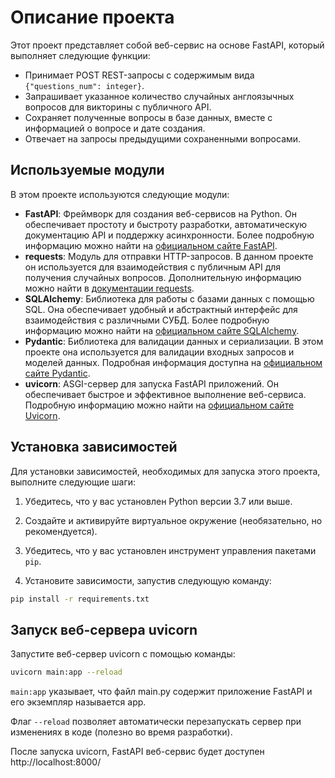 # Описание проекта

Этот проект представляет собой веб-сервис на основе FastAPI, который выполняет следующие функции:

- Принимает POST REST-запросы с содержимым вида `{"questions_num": integer}`.
- Запрашивает указанное количество случайных англоязычных вопросов для викторины с публичного API.
- Сохраняет полученные вопросы в базе данных, вместе с информацией о вопросе и дате создания.
- Отвечает на запросы предыдущими сохраненными вопросами.

## Используемые модули

В этом проекте используются следующие модули:

- **FastAPI**: Фреймворк для создания веб-сервисов на Python. Он обеспечивает простоту и быстроту разработки, автоматическую документацию API и поддержку асинхронности. Более подробную информацию можно найти на [официальном сайте FastAPI](https://fastapi.tiangolo.com/).
- **requests**: Модуль для отправки HTTP-запросов. В данном проекте он используется для взаимодействия с публичным API для получения случайных вопросов. Дополнительную информацию можно найти в [документации requests](https://docs.python-requests.org/).
- **SQLAlchemy**: Библиотека для работы с базами данных с помощью SQL. Она обеспечивает удобный и абстрактный интерфейс для взаимодействия с различными СУБД. Более подробную информацию можно найти на [официальном сайте SQLAlchemy](https://www.sqlalchemy.org/).
- **Pydantic**: Библиотека для валидации данных и сериализации. В этом проекте она используется для валидации входных запросов и моделей данных. Подробная информация доступна на [официальном сайте Pydantic](https://pydantic-docs.helpmanual.io/).
- **uvicorn**: ASGI-сервер для запуска FastAPI приложений. Он обеспечивает быстрое и эффективное выполнение веб-сервиса. Подробную информацию можно найти на [официальном сайте Uvicorn](https://www.uvicorn.org/).

## Установка зависимостей

Для установки зависимостей, необходимых для запуска этого проекта, выполните следующие шаги:

1. Убедитесь, что у вас установлен Python версии 3.7 или выше.

2. Создайте и активируйте виртуальное окружение (необязательно, но рекомендуется).

3. Убедитесь, что у вас установлен инструмент управления пакетами `pip`.

4. Установите зависимости, запустив следующую команду:

```bash
pip install -r requirements.txt
```

## Запуск веб-сервера uvicorn
Запустите веб-сервер uvicorn с помощью команды:
```bash
uvicorn main:app --reload
```

`main:app` указывает, что файл main.py содержит приложение FastAPI и его экземпляр называется app.

Флаг `--reload` позволяет автоматически перезапускать сервер при изменениях в коде (полезно во время разработки).

После запуска uvicorn, FastAPI веб-сервис будет доступен http://localhost:8000/
